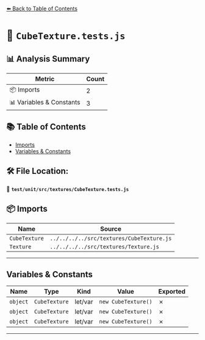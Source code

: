 [⬅️ Back to Table of Contents](../../../../index.md)

# 📄 `CubeTexture.tests.js`

## 📊 Analysis Summary

| Metric | Count |
|--------|-------|
| 📦 Imports | 2 |
| 📊 Variables & Constants | 3 |

## 📚 Table of Contents

- [Imports](#imports)
- [Variables & Constants](#variables-constants)

## 🛠️ File Location:
📂 **`test/unit/src/textures/CubeTexture.tests.js`**

## 📦 Imports

| Name | Source |
|------|--------|
| `CubeTexture` | `../../../../src/textures/CubeTexture.js` |
| `Texture` | `../../../../src/textures/Texture.js` |


---

## Variables & Constants

| Name | Type | Kind | Value | Exported |
|------|------|------|-------|----------|
| `object` | `CubeTexture` | let/var | `new CubeTexture()` | ✗ |
| `object` | `CubeTexture` | let/var | `new CubeTexture()` | ✗ |
| `object` | `CubeTexture` | let/var | `new CubeTexture()` | ✗ |


---